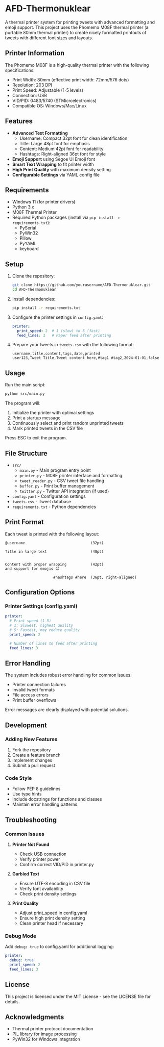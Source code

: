 # AFD-Thermonuklear

A thermal printer system for printing tweets with advanced formatting and emoji support. This project uses the Phomemo M08F thermal printer (a portable 80mm thermal printer) to create nicely formatted printouts of tweets with different font sizes and layouts.

## Printer Information

The Phomemo M08F is a high-quality thermal printer with the following specifications:
- Print Width: 80mm (effective print width: 72mm/576 dots)
- Resolution: 203 DPI
- Print Speed: Adjustable (1-5 levels)
- Connection: USB
- VID/PID: 0483/5740 (STMicroelectronics)
- Compatible OS: Windows/Mac/Linux

## Features

- **Advanced Text Formatting**
  - Username: Compact 32pt font for clean identification
  - Title: Large 48pt font for emphasis
  - Content: Medium 42pt font for readability
  - Hashtags: Right-aligned 36pt font for style
- **Emoji Support** using Segoe UI Emoji font
- **Smart Text Wrapping** to fit printer width
- **High Print Quality** with maximum density setting
- **Configurable Settings** via YAML config file

## Requirements

- Windows 11 (for printer drivers)
- Python 3.x
- M08F Thermal Printer
- Required Python packages (install via `pip install -r requirements.txt`):
  - PySerial
  - PyWin32
  - Pillow
  - PyYAML
  - keyboard

## Setup

1. Clone the repository:
   ```bash
   git clone https://github.com/yourusername/AFD-Thermonuklear.git
   cd AFD-Thermonuklear
   ```

2. Install dependencies:
   ```bash
   pip install -r requirements.txt
   ```

3. Configure the printer settings in `config.yaml`:
   ```yaml
   printer:
     print_speed: 2  # 1 (slow) to 5 (fast)
     feed_lines: 3   # Paper feed after printing
   ```

4. Prepare your tweets in `tweets.csv` with the following format:
   ```csv
   username,title,content,tags,date,printed
   user123,Tweet Title,Tweet content here,#tag1 #tag2,2024-01-01,false
   ```

## Usage

Run the main script:
```bash
python src/main.py
```

The program will:
1. Initialize the printer with optimal settings
2. Print a startup message
3. Continuously select and print random unprinted tweets
4. Mark printed tweets in the CSV file

Press ESC to exit the program.

## File Structure

- `src/`
  - `main.py` - Main program entry point
  - `printer.py` - M08F printer interface and formatting
  - `tweet_reader.py` - CSV tweet file handling
  - `buffer.py` - Print buffer management
  - `twitter.py` - Twitter API integration (if used)
- `config.yaml` - Configuration settings
- `tweets.csv` - Tweet database
- `requirements.txt` - Python dependencies

## Print Format

Each tweet is printed with the following layout:

```
@username                              (32pt)

Title in large text                    (48pt)


Content with proper wrapping           (42pt)
and support for emojis 😊

                      #hashtags #here  (36pt, right-aligned)
```

## Configuration Options

### Printer Settings (config.yaml)

```yaml
printer:
  # Print speed (1-5)
  # 1: Slowest, highest quality
  # 5: Fastest, may reduce quality
  print_speed: 2

  # Number of lines to feed after printing
  feed_lines: 3
```

## Error Handling

The system includes robust error handling for common issues:
- Printer connection failures
- Invalid tweet formats
- File access errors
- Print buffer overflows

Error messages are clearly displayed with potential solutions.

## Development

### Adding New Features

1. Fork the repository
2. Create a feature branch
3. Implement changes
4. Submit a pull request

### Code Style

- Follow PEP 8 guidelines
- Use type hints
- Include docstrings for functions and classes
- Maintain error handling patterns

## Troubleshooting

### Common Issues

1. **Printer Not Found**
   - Check USB connection
   - Verify printer power
   - Confirm correct VID/PID in printer.py

2. **Garbled Text**
   - Ensure UTF-8 encoding in CSV file
   - Verify font availability
   - Check print density settings

3. **Print Quality**
   - Adjust print_speed in config.yaml
   - Ensure high print density setting
   - Clean printer head if necessary

### Debug Mode

Add `debug: true` to config.yaml for additional logging:
```yaml
printer:
  debug: true
  print_speed: 2
  feed_lines: 3
```

## License

This project is licensed under the MIT License - see the LICENSE file for details.

## Acknowledgments

- Thermal printer protocol documentation
- PIL library for image processing
- PyWin32 for Windows integration
